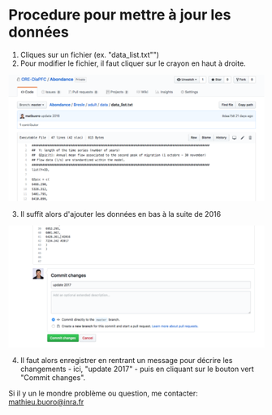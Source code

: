 Procedure pour mettre à jour les données
======

1. Cliques sur un fichier (ex. "data_list.txt"") 
2. Pour modifier le fichier, il faut cliquer sur le crayon en haut à droite.

![photo1](shot1.png)

3. Il suffit alors d'ajouter les données en bas à la suite de 2016

![photo1](shot2.png)

4. Il faut alors enregistrer en rentrant un message pour décrire les changements - ici, "update 2017" - puis en cliquant sur le bouton vert "Commit changes".

Si il y un le mondre problème ou question, me contacter: mathieu.buoro@inra.fr
